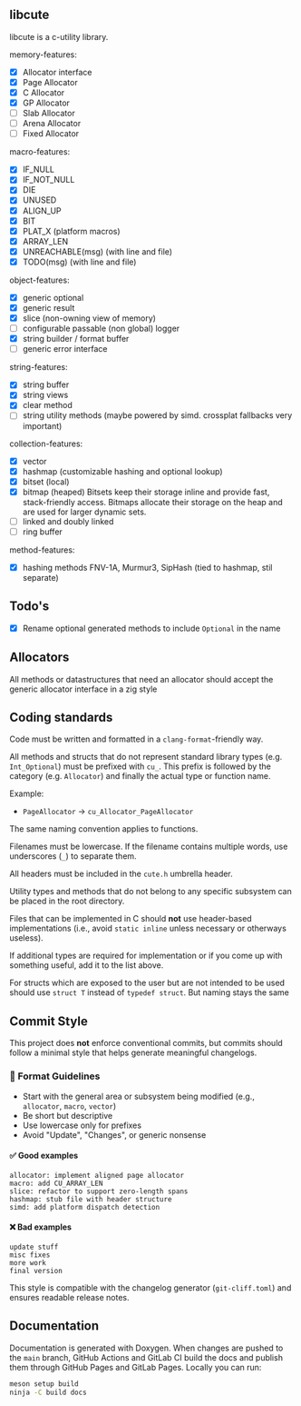 ## libcute

libcute is a c-utility library.

memory-features:

- [x] Allocator interface
- [x] Page Allocator
- [x] C Allocator
- [x] GP Allocator
- [ ] Slab Allocator
- [ ] Arena Allocator
- [ ] Fixed Allocator

macro-features:

- [x] IF_NULL
- [x] IF_NOT_NULL
- [x] DIE
- [x] UNUSED
- [x] ALIGN_UP
- [x] BIT
- [x] PLAT_X (platform macros)
- [x] ARRAY_LEN
- [x] UNREACHABLE(msg) (with line and file)
- [x] TODO(msg) (with line and file)

object-features:

- [x] generic optional
- [x] generic result
- [x] slice (non-owning view of memory)
- [ ] configurable passable (non global) logger
- [x] string builder / format buffer
- [ ] generic error interface

string-features:

- [x] string buffer
- [x] string views
- [x] clear method
- [ ] string utility methods (maybe powered by simd. crossplat fallbacks very important)

collection-features:

- [x] vector
- [x] hashmap (customizable hashing and optional lookup)
- [x] bitset (local)
- [x] bitmap (heaped)
      Bitsets keep their storage inline and provide fast, stack-friendly access.
      Bitmaps allocate their storage on the heap and are used for larger dynamic sets.
- [ ] linked and doubly linked
- [ ] ring buffer

method-features:

- [x] hashing methods FNV-1A, Murmur3, SipHash (tied to hashmap, stil separate)

## Todo's

- [x] Rename optional generated methods to include `Optional` in the name

## Allocators

All methods or datastructures that need an allocator should accept the generic allocator interface in a zig style

## Coding standards

Code must be written and formatted in a `clang-format`-friendly way.

All methods and structs that do not represent standard library types (e.g. `Int_Optional`) must be prefixed with `cu_`. This prefix is followed by the category (e.g. `Allocator`) and finally the actual type or function name.

Example:

- `PageAllocator` → `cu_Allocator_PageAllocator`

The same naming convention applies to functions.

Filenames must be lowercase. If the filename contains multiple words, use underscores (`_`) to separate them.

All headers must be included in the `cute.h` umbrella header.

Utility types and methods that do not belong to any specific subsystem can be placed in the root directory.

Files that can be implemented in C should **not** use header-based implementations (i.e., avoid `static inline` unless necessary or otherways useless).

If additional types are required for implementation or if you come up with something useful, add it to the list above.

For structs which are exposed to the user but are not intended to be used should use `struct T` instead of `typedef struct`. But naming stays the same

## Commit Style

This project does **not** enforce conventional commits, but commits should follow a minimal style that helps generate meaningful changelogs.

### 🧱 Format Guidelines

- Start with the general area or subsystem being modified (e.g., `allocator`, `macro`, `vector`)
- Be short but descriptive
- Use lowercase only for prefixes
- Avoid "Update", "Changes", or generic nonsense

#### ✅ Good examples

```
allocator: implement aligned page allocator
macro: add CU_ARRAY_LEN
slice: refactor to support zero-length spans
hashmap: stub file with header structure
simd: add platform dispatch detection
```

#### ❌ Bad examples

```
update stuff
misc fixes
more work
final version
```

This style is compatible with the changelog generator (`git-cliff.toml`) and ensures readable release notes.

## Documentation

Documentation is generated with Doxygen. When changes are pushed to the `main`
branch, GitHub Actions and GitLab CI build the docs and publish them through
GitHub Pages and GitLab Pages. Locally you can run:

```sh
meson setup build
ninja -C build docs
```
